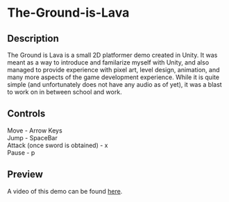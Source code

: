 # The-Ground-is-Lava

<h2> Description </h2>
<p>
	The Ground is Lava is a small 2D platformer demo created in Unity. It was meant as a way to introduce and familarize myself with Unity, and also managed to provide experience with pixel art, level design, animation, and many more aspects of the game development experience. While it is quite simple (and unfortunately does not have any audio as of yet), it was a blast to work on in between school and work.
	
</p>
<h2> Controls </h2>

<p>
	Move - Arrow Keys
<br>
	Jump - SpaceBar
<br>
	Attack (once sword is obtained) - x
<br>
	Pause - p
</p>

<h2>Preview</h2>

A video of this demo can be found [here](http://htmlpreview.github.com/?https://github.com/kylietmo/The-Ground-is-Lava/blob/master/preview/video.html).

